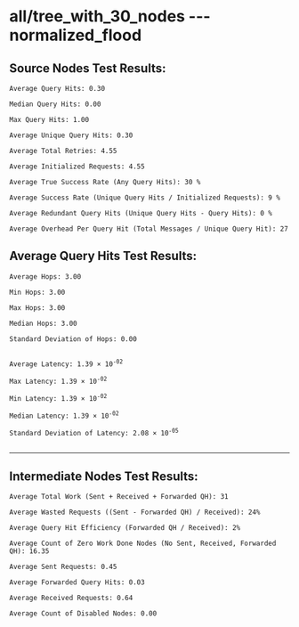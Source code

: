 # all/tree_with_30_nodes --- normalized_flood
## Source Nodes Test Results:
	Average Query Hits: 0.30

	Median Query Hits: 0.00

	Max Query Hits: 1.00

	Average Unique Query Hits: 0.30

	Average Total Retries: 4.55

	Average Initialized Requests: 4.55

	Average True Success Rate (Any Query Hits): 30 %

	Average Success Rate (Unique Query Hits / Initialized Requests): 9 %

	Average Redundant Query Hits (Unique Query Hits - Query Hits): 0 %

	Average Overhead Per Query Hit (Total Messages / Unique Query Hit): 27



## Average Query Hits Test Results:
<pre><code>Average Hops: 3.00

Min Hops: 3.00

Max Hops: 3.00

Median Hops: 3.00

Standard Deviation of Hops: 0.00


Average Latency: 1.39 × 10<sup>-02</sup>

Max Latency: 1.39 × 10<sup>-02</sup>

Min Latency: 1.39 × 10<sup>-02</sup>

Median Latency: 1.39 × 10<sup>-02</sup>

Standard Deviation of Latency: 2.08 × 10<sup>-05</sup>

</code></pre>

---------------------------------------------
## Intermediate Nodes Test Results:

	Average Total Work (Sent + Received + Forwarded QH): 31

	Average Wasted Requests ((Sent - Forwarded QH) / Received): 24%

	Average Query Hit Efficiency (Forwarded QH / Received): 2%

	Average Count of Zero Work Done Nodes (No Sent, Received, Forwarded QH): 16.35

	Average Sent Requests: 0.45

	Average Forwarded Query Hits: 0.03

	Average Received Requests: 0.64

	Average Count of Disabled Nodes: 0.00

